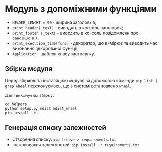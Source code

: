 # Модуль з допоміжними функціями
- `HEADER_LENGHT = 90` - ширина заголовків;
- `print_header(_text)` - виводить в консоль заголовок;
- `print_footer (_text)` - виводить в консоль повідомленн про завершення;
- `print_execution_time(func)` - декоратор, що вимірює та виводить час виконання декорованої функції;
- `Application` - шаблон класу застосунку.

## Збірка модуля
Перед збіркою та інсталяцією модуля за допомогою команди `pip list | grep wheel` переконуємось, що в системі встановлено `wheel`.

Далі виконуємо збірку:
```
cd helpers
python setup.py sdist bdist_wheel
pip install -e .
```
## Генерація списку залежностей
- Створення списку: `pip freeze > requirements.txt`
- Інсталювання залежностей: `pip install -r requirements.txt`